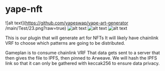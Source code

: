 # yape-nft

![alt text](https://github.com/yapeswap/yape-art-generator  /main/Test/23.png?raw=true)
![alt text](https://github.com/0xSumna/yape-nft/blob/main/Test/42.png?raw=true)
![alt text](https://github.com/0xSumna/yape-nft/blob/main/Test/69.png?raw=true)
![alt text](https://github.com/0xSumna/yape-nft/blob/main/Test/83.png?raw=true)

This is our plugin that will generate art for NFTs
It will likely have chainlink VRF to choose which patterns are going to be distributed. 

Gameplan is to consume chainlink VRF
That data gets sent to a server that then gives the file to IPFS, then pinned to Arweave.
We will hash the IPFS link so that it can only be gathered with keccak256 to ensure data privacy.
